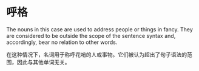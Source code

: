 # 呼格

The nouns in this case are used to address people or things in fancy. They are considered to be outside the scope of the sentence syntax and, accordingly, bear no relation to other words.

在这种情况下，名词用于称呼花哨的人或事物。它们被认为超出了句子语法的范围，因此与其他单词无关。